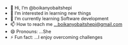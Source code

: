 - 👋 Hi, I’m @boikanyobaitshepi
- 👀 I’m interested in learning new things
- 🌱 I’m currently learning Software development
- 📫 How to reach me ...boikanyobaitshepi@gmail.com
- 😄 Pronouns: ...She
- ⚡ Fun fact: ...I enjoy overcoming challenges

